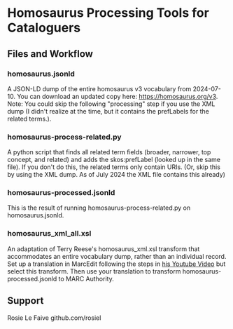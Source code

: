 # Homosaurus Processing Tools for Cataloguers

## Files and Workflow

### homosaurus.jsonld

A JSON-LD dump of the entire homosaurus v3 vocabulary from 2024-07-10. You can download an updated copy here: https://homosaurus.org/v3. Note: You could skip the following "processing" step if you use the XML dump (I didn't realize at the time, but it contains the prefLabels for the related terms.). 

### homosaurus-process-related.py

A python script that finds all related term fields (broader, narrower, top concept, and related) and adds the skos:prefLabel (looked up in the same file). If you don't do this, the related terms only contain URIs. (Or, skip this by using the XML dump. As of July 2024 the XML file contains this already)

### homosaurus-processed.jsonld

This is the result of running homosaurus-process-related.py on homosaurus.jsonld. 

### homosaurus_xml_all.xsl

An adaptation of Terry Reese's homosaurus_xml.xsl transform that accommodates an entire vocabulary dump, rather than an individual record. Set up a translation in MarcEdit following the steps in [his Youtube Video](https://www.youtube.com/watch?v=FJsdQI3pZPQ) but select this transform. Then use your translation to transform homosaurus-processed.jsonld to MARC Authority. 


## Support

Rosie Le Faive
github.com/rosiel
